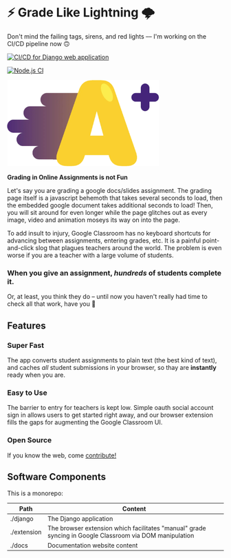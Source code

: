 # ⚡️ Grade Like Lightning 🌩

Don't mind the failing tags, sirens, and red lights –– I'm working on the
CI/CD pipeline now 🙃

[![CI/CD for Django web application](https://github.com/jdevries3133/fast_grader/actions/workflows/django.yml/badge.svg)](https://github.com/jdevries3133/fast_grader/actions/workflows/django.yml)

[![Node.js CI](https://github.com/jdevries3133/fast_grader/actions/workflows/extension.yml/badge.svg)](https://github.com/jdevries3133/fast_grader/actions/workflows/extension.yml)

<img style="height: 200px" src="./django/fast_grader/static/brand/logo.webp" />

**Grading in Online Assignments is not Fun**

Let's say you are grading a google docs/slides assignment. The grading page
itself is a javascript behemoth that takes several seconds to load, then the
embedded google document takes additional seconds to load! Then, you will sit
around for even longer while the page glitches out as every image, video and
animation moseys its way on into the page.

To add insult to injury, Google Classroom has no keyboard shortcuts for
advancing between assignments, entering grades, etc. It is a painful
point-and-click slog that plagues teachers around the world. The problem is
even worse if you are a teacher with a large volume of students.

### When you give an assignment, _hundreds_ of students complete it.

Or, at least, you think they do – until now you haven't really had time to
check all that work, have you 🤔

## Features

### Super Fast

The app converts student assignments to plain text (the best kind of text), and
caches _all_ student submissions in your browser, so thay are **instantly**
ready when you are.

### Easy to Use

The barrier to entry for teachers is kept low. Simple oauth social account
sign in allows users to get started right away, and our browser extension
fills the gaps for augmenting the Google Classroom UI.

### Open Source

If you know the web, come
[contribute!](https://github.com/jdevries3133/fast_grader)

## Software Components

This is a monorepo:

| Path        | Content                                                                                                 |
| ----------- | ------------------------------------------------------------------------------------------------------- |
| ./django    | The Django application                                                                                  |
| ./extension | The browser extension which facilitates "manual" grade syncing in Google Classroom via DOM manipulation |
| ./docs      | Documentation website content                                                                           |
